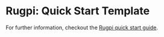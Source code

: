 # Rugpi: Quick Start Template

For further information, checkout the [Rugpi quick start guide](https://oss.silitics.com/rugpi/docs/getting-started).